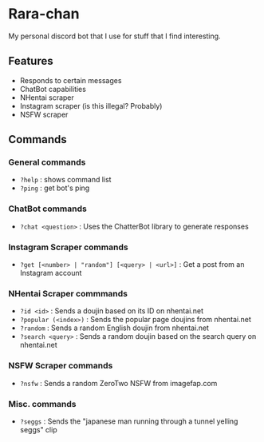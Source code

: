 # Rara-chan
My personal discord bot that I use for stuff that I find interesting.  

## Features
- Responds to certain messages
- ChatBot capabilities
- NHentai scraper
- Instagram scraper (is this illegal? Probably)
- NSFW scraper

## Commands
### General commands
- `?help` : shows command list
- `?ping` : get bot's ping

### ChatBot commands
- `?chat <question>` : Uses the ChatterBot library to generate responses

### Instagram Scraper commands
- `?get [<number> | "random"] [<query> | <url>]` : Get a post from an Instagram account

### NHentai Scraper commmands
- `?id <id>` : Sends a doujin based on its ID on nhentai.net
- `?popular (<index>)` : Sends the popular page doujins from nhentai.net
- `?random` : Sends a random English doujin from nhentai.net
- `?search <query>` : Sends a random doujin based on the search query on nhentai.net

### NSFW Scraper commands
- `?nsfw` : Sends a random ZeroTwo NSFW from imagefap.com

### Misc. commands
- `?seggs` : Sends the "japanese man running through a tunnel yelling seggs" clip
